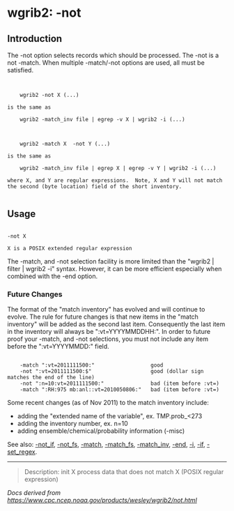 # wgrib2: -not

## Introduction

The -not option selects records which should
be processed. The -not is a not
-match. When multiple -match/-not options are
used, all must be satisfied.

```


    wgrib2 -not X (...)

is the same as

    wgrib2 -match_inv file | egrep -v X | wgrib2 -i (...)



    wgrib2 -match X  -not Y (...)

is the same as

    wgrib2 -match_inv file | egrep X | egrep -v Y | wgrib2 -i (...)

where X, and Y are regular expressions.  Note, X and Y will not match
the second (byte location) field of the short inventory.


```

## Usage

```

-not X

X is a POSIX extended regular expression

```

The -match, and -not selection
facility is more limited than the "wgrib2 | filter | wgrib2 -i" syntax.
However, it can be more efficient especially when combined with the
-end option.

### Future Changes

The format of the "match inventory" has evolved and will continue to evolve.
The rule for future changes is that new items in the "match inventory" will be added
as the second last item. Consequently the last item in the inventory will always
be ":vt=YYYYMMDDHH:". In order to future proof your
-match, and -not selections, you
must not include any item before the ":vt=YYYYMMDD:" field.

```

    -match ":vt=2011111500:"                  good
    -not ":vt=2011111500:$"                   good (dollar sign matches the end of the line)
    -not ":n=10:vt=2011111500:"               bad (item before :vt=)
    -match ":RH:975 mb:anl::vt=2010050806:"   bad (item before :vt=)

```

Some recent changes (as of Nov 2011) to the match inventory include:

- adding the "extended name of the variable", ex. TMP.prob\_<273
- adding the inventory number, ex. n=10
- adding ensemble/chemical/probability information (-misc)

See also: [-not_if](./not_if.html),
[-not_fs](./not_fs.html),
[-match](./match.html),
[-match_fs](./match_fs.html),
[-match_inv](./match_inv.html),
[-end](./end.html),
[-i](./i.html),
[-if](./if.html),
[-set_regex](./set_regex.html).

---

> Description: init X process data that does not match X (POSIX regular expression)

_Docs derived from <https://www.cpc.ncep.noaa.gov/products/wesley/wgrib2/not.html>_
